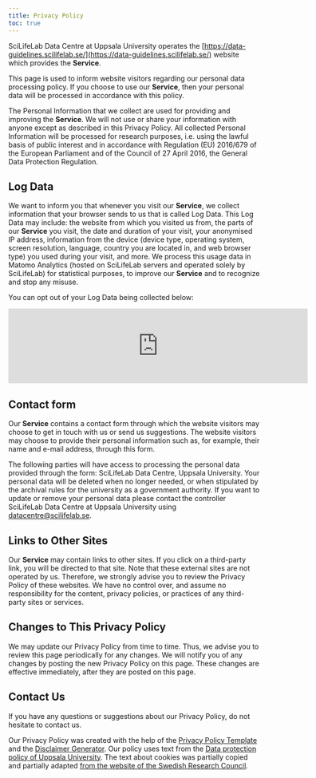 ```yaml
---
title: Privacy Policy
toc: true
---
```


SciLifeLab Data Centre at Uppsala University operates the [https://data-guidelines.scilifelab.se/](https://data-guidelines.scilifelab.se/) website which provides the **Service**.

This page is used to inform website visitors regarding our personal data processing policy. If you choose to use our **Service**, then your personal data will be processed in accordance with this policy.

The Personal Information that we collect are used for providing and improving the **Service**.
We will not use or share your information with anyone except as described in this Privacy Policy. All collected Personal Information will be processed for research purposes, i.e. using the lawful basis of public interest and in accordance with Regulation (EU) 2016/679 of the European Parliament and of the Council of 27 April 2016, the General Data Protection Regulation.

## Log Data

We want to inform you that whenever you visit our **Service**, we collect information that your browser sends to us that is called Log Data. This Log Data may include: the website from which you visited us from, the parts of our **Service** you visit, the date and duration of your visit, your anonymised IP address, information from the device (device type, operating system, screen resolution, language, country you are located in, and web browser type) you used during your visit, and more. We process this usage data in Matomo Analytics (hosted on SciLifeLab servers and operated solely by SciLifeLab) for statistical purposes, to improve our **Service** and to recognize and stop any misuse.

You can opt out of your Log Data being collected below:

<iframe style="border: 0; height: 150px; width: 600px;" src="https://matomo.dckube.scilifelab.se/index.php?module=CoreAdminHome&action=optOut&language=en&fontFamily=Arial"></iframe>

## Contact form

Our **Service** contains a contact form through which the website visitors may choose to get in touch with us or send us suggestions. The website visitors may choose to provide their personal information such as, for example, their name and e-mail address, through this form.

The following parties will have access to processing the personal data provided through the form: SciLifeLab Data Centre, Uppsala University. Your personal data will be deleted when no longer needed, or when stipulated by the archival rules for the university as a government authority. If you want to update or remove your personal data please contact the controller SciLifeLab Data Centre at Uppsala University using datacentre@scilifelab.se.

## Links to Other Sites

Our **Service** may contain links to other sites. If you click on a third-party link, you will be directed to that site. Note that these external sites are not operated by us. Therefore, we strongly advise you to review the Privacy Policy of these websites. We have no control over, and assume no responsibility for the content, privacy policies, or practices of any third-party sites or services.

## Changes to This Privacy Policy

We may update our Privacy Policy from time to time.
Thus, we advise you to review this page periodically for any changes.
We will notify you of any changes by posting the new Privacy Policy on this page.
These changes are effective immediately, after they are posted on this page.

## Contact Us

If you have any questions or suggestions about our Privacy Policy, do not hesitate to contact us.

Our Privacy Policy was created with the help of the [Privacy Policy Template](https://www.privacypolicytemplate.net) and the [Disclaimer Generator](https://www.disclaimergenerator.org/). Our policy uses text from the [Data protection policy of Uppsala University](https://www.uu.se/en/about-uu/data-protection-policy). The text about cookies was partially copied and partially adapted [from the website of the Swedish Research Council](https://www.vr.se/english/about-cookies.html).

